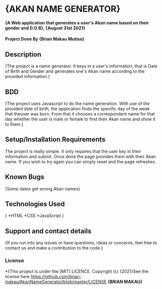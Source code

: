 # {AKAN NAME GENERATOR}
#### {A Web application that generates a user's Akan name based on their gender and D.O.B}, {August 31st 2021}
#### Project Done By {Brian Makau Mutiso}
## Description
{The project is a name generator. It keys in a user's information, that is Date of Birth and Gender and generates one's Akan name according to the provided information.}
## BDD
{The project uses Javascript to do the name generation. With use of the provided date of birth, the application finds the specific day of the week that theuser was born. From that it chooses a correspondent name for that day whether the user is male or female to find their Akan name and show it to them.}
## Setup/Installation Requirements
The project is really simple. It only requires that the user key in their information and submit. Once done the page provides them with their Akan name. If you wish to try again you can simply reset and the page refreshes.
## Known Bugs
{Some dates get wrong Akan names}
## Technologies Used
{
    *HTML
    *CSS
    *JavaScript
}
## Support and contact details
{If you run into any issues or have questions, ideas or concerns, feel free to contact us and make a contribution to the code.}
### License
*{This project is under the [MIT] LICENCE. Copyright (c) {2021}See the license here https://github.com/brian-makau/AkanNameGenerator/blob/master/LICENSE **{BRIAN MAKAU}**
